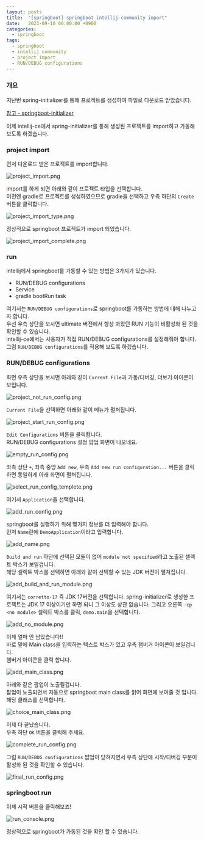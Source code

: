 ```yaml
---
layout: posts 
title:  "[springboot] springboot intellij-community import"
date:   2023-09-10 00:00:00 +0900 
categories: 
  - springboot
tags:
  - springboot
  - intellij community
  - project import
  - RUN/DEBUG configurations
---
```

### 개요
지난번 spring-initializer를 통해 프로젝트를 생성하여 파일로 다운로드 받았습니다.

[참고 - springboot-initializer](/springboot/springboot-initializer/)

이제 intellij-ce에서 spring-initializer를 통해 생성된 프로젝트를 import하고 가동해보도록 하겠습니다.

### project import
먼저 다운로드 받은 프로젝트를 import합니다.

![project_import.png](/assets%2Fimg%2Fspringboot%2Fintellij-ce%2Fproject_import.png)

import를 하게 되면 아래와 같이 프로젝트 타입을 선택합니다.  
이전엔 gradle로 프로젝트를 생성하였으므로 gradle을 선택하고 우측 하단의 `Create` 버튼을 클릭합니다.

![project_import_type.png](/assets%2Fimg%2Fspringboot%2Fintellij-ce%2Fproject_import_type.png)

정상적으로 springboot 프로젝트가 import 되었습니다.

![project_import_complete.png](/assets%2Fimg%2Fspringboot%2Fintellij-ce%2Fproject_import_complete.png)

### run

intellij에서 springboot를 가동할 수 있는 방법은 3가지가 있습니다.
* RUN/DEBUG configurations
* Service
* gradle bootRun task  

여기서는 `RUN/DEBUG configurations`로 springboot를 가동하는 방법에 대해 나누고자 합니다.  
우선 우측 상단을 보시면 ultimate 버전에서 항상 봐왔던 RUN 기능이 비활성화 된 것을 확인할 수 있습니다.    
intellij-ce에서는 사용자가 직접 RUN/DEBUG configurations를 설정해줘야 합니다.  
그럼 `RUN/DEBUG configurations`를 적용해 보도록 하겠습니다.  

### RUN/DEBUG configurations
화면 우측 상단을 보시면 아래와 같이 `Current File`과 가동/디버깅, 더보기 아이콘이 보입니다.

![project_not_run_config.png](/assets%2Fimg%2Fspringboot%2Fintellij-ce%2Fproject_not_run_config.png)

`Current File`을 선택하면 아래와 같이 메뉴가 펼쳐집니다.

![project_start_run_config.png](/assets%2Fimg%2Fspringboot%2Fintellij-ce%2Fproject_start_run_config.png)  

`Edit Configurations` 버튼을 클릭합니다.  
RUN/DEBUG configurations 설정 팝업 화면이 나오네요.

![empty_run_config.png](/assets%2Fimg%2Fspringboot%2Fintellij-ce%2Fempty_run_config.png)  

좌측 상단 `+`, 좌측 중앙 `Add new`, 우측 `Add new run configuration...` 버튼을 클릭하면 동일하게 아래 화면이 펼쳐집니다.  

![select_run_config_templete.png](/assets%2Fimg%2Fspringboot%2Fintellij-ce%2Fselect_run_config_templete.png)

여기서 `Application`을 선택합니다.

![add_run_config.png](/assets%2Fimg%2Fspringboot%2Fintellij-ce%2Fadd_run_config.png)

springboot를 실행하기 위해 몇가지 정보를 더 입력해야 합니다.  
먼저 `Name`란에 `DemoApplication`이라고 입력합니다.

![add_name.png](/assets%2Fimg%2Fspringboot%2Fintellij-ce%2Fadd_name.png)

`Build and run` 하단에 선택된 모듈이 없어 `module not specified`라고 노출된 셀렉트 박스가 보일겁니다.  
해당 셀렉트 박스를 선택하면 아래와 같이 선택할 수 있는 JDK 버전이 펼쳐집니다.

![add_build_and_run_module.png](/assets%2Fimg%2Fspringboot%2Fintellij-ce%2Fadd_build_and_run_module.png)

여기서는 `corretto-17` 즉 JDK 17버전을 선택합니다.
spring-initializer로 생성한 프로젝트는 JDK 17 이상이기만 하면 되니 그 이상도 상관 없습니다.
그리고 오른쪽 `-cp <no module>` 셀렉트 박스를 클릭, `demo.main`을 선택합니다. 

![add_no_module.png](/assets%2Fimg%2Fspringboot%2Fintellij-ce%2Fadd_no_module.png)

이제 얼마 안 남았습니다!!  
바로 밑에 Main class을 입력하는 텍스트 박스가 있고 우측 햄버거 아이콘이 보일겁니다.  
햄버거 아이콘을 클릭 합니다.

![add_main_class.png](/assets%2Fimg%2Fspringboot%2Fintellij-ce%2Fadd_main_class.png)

아래와 같은 팝업이 노출될겁니다.  
팝업이 노출되면서 자동으로 springboot main class를 읽어 화면에 보여줄 것 입니다.  
해당 클래스를 선택합니다.

![choice_main_class.png](/assets%2Fimg%2Fspringboot%2Fintellij-ce%2Fchoice_main_class.png)

이제 다 끝났습니다.  
우측 하단 `OK` 버튼을 클릭해 주세요.

![complete_run_config.png](/assets%2Fimg%2Fspringboot%2Fintellij-ce%2Fcomplete_run_config.png)

그럼 `RUN/DEBUG configurations` 팝업이 닫혀지면서 우측 상단에 시작/디버깅 부분이 활성화 된 것을 확인할 수 있습니다.

![final_run_config.png](/assets%2Fimg%2Fspringboot%2Fintellij-ce%2Ffinal_run_config.png)

### springboot run

이제 시작 버튼을 클릭해보죠!

![run_console.png](/assets%2Fimg%2Fspringboot%2Fintellij-ce%2Frun_console.png)

정상적으로 springboot가 가동된 것을 확인 할 수 있습니다.

